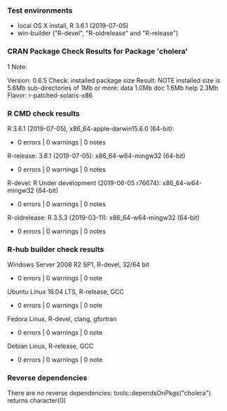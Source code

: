 ### Test environments

* local OS X install, R 3.6.1 (2019-07-05)
* win-builder ("R-devel", "R-oldrelease" and "R-release")


### CRAN Package Check Results for Package 'cholera'

1 Note:

Version: 0.6.5
Check: installed package size
Result: NOTE
     installed size is 5.6Mb
     sub-directories of 1Mb or more:
     data 1.0Mb
     doc 1.6Mb
     help 2.3Mb
Flavor: r-patched-solaris-x86

### R CMD check results

R 3.6.1 (2019-07-05), x86_64-apple-darwin15.6.0 (64-bit):
* 0 errors | 0 warnings | 0 notes

R-release: 3.6.1 (2019-07-05): x86_64-w64-mingw32 (64-bit)
* 0 errors | 0 warnings | 0 notes

R-devel: R Under development (2019-06-05 r76674): x86_64-w64-mingw32 (64-bit)
* 0 errors | 0 warnings | 0 notes

R-oldrelease: R 3.5.3 (2019-03-11): x86_64-w64-mingw32 (64-bit)
* 0 errors | 0 warnings | 0 notes


### R-hub builder check results

Windows Server 2008 R2 SP1, R-devel, 32/64 bit
* 0 errors | 0 warnings | 0 note

Ubuntu Linux 16.04 LTS, R-release, GCC
* 0 errors | 0 warnings | 0 note

Fedora Linux, R-devel, clang, gfortran
* 0 errors | 0 warnings | 0 note

Debian Linux, R-release, GCC
* 0 errors | 0 warnings | 0 note


### Reverse dependencies

There are no reverse dependencies:
  tools::dependsOnPkgs("cholera") returns character(0)
